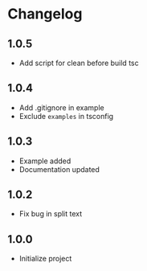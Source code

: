 # Changelog

## 1.0.5

* Add script for clean before build tsc

## 1.0.4

* Add .gitignore in example
* Exclude `examples` in tsconfig

## 1.0.3

* Example added
* Documentation updated
  
## 1.0.2

* Fix bug in split text
  
## 1.0.0

* Initialize project
  